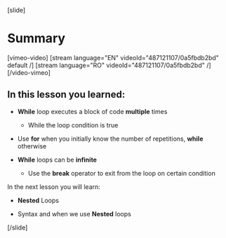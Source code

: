 [slide]
# Summary

[vimeo-video]
[stream language="EN" videoId="487121107/0a5fbdb2bd" default /]
[stream language="RO" videoId="487121107/0a5fbdb2bd"  /]
[/video-vimeo]


## In this lesson you learned:

- **While** loop executes a block of code **multiple** times
   - While the loop condition is true

- Use **for** when you initially know the number of repetitions, **while** otherwise
- **While** loops can be **infinite**
     - Use the **break** operator to exit from the loop on certain condition

In the next lesson you will learn:

- **Nested** Loops

- Syntax and when we use **Nested** loops

[/slide]